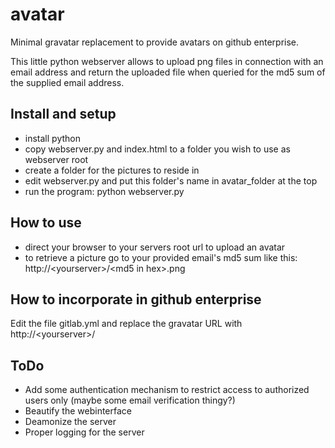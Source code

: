 avatar
======

Minimal gravatar replacement to provide avatars on github enterprise.

This little python webserver allows to upload png files in connection with an email address and return the uploaded file when queried for the md5 sum of the supplied email address.

Install and setup
-----------------

* install python
* copy webserver.py and index.html to a folder you wish to use as webserver root
* create a folder for the pictures to reside in
* edit webserver.py and put this folder's name in avatar_folder at the top
* run the program: python webserver.py

How to use
----------

* direct your browser to your servers root url to upload an avatar
* to retrieve a picture go to your provided email's md5 sum like this: http://&lt;yourserver&gt;/&lt;md5 in hex&gt;.png

How to incorporate in github enterprise
---------------------------------------

Edit the file gitlab.yml and replace the gravatar URL with http://&lt;yourserver&gt;/

ToDo
----

* Add some authentication mechanism to restrict access to authorized users only (maybe some email verification thingy?)
* Beautify the webinterface
* Deamonize the server
* Proper logging for the server
